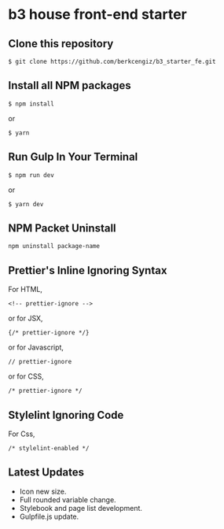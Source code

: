 # b3 house front-end starter

## Clone this repository

```
$ git clone https://github.com/berkcengiz/b3_starter_fe.git
```

## Install all NPM packages

```
$ npm install
```

or

```
$ yarn
```

## Run Gulp In Your Terminal

```
$ npm run dev
```

or

```
$ yarn dev
```

## NPM Packet Uninstall

```
npm uninstall package-name
```

## Prettier's Inline Ignoring Syntax

For HTML,

```
<!-- prettier-ignore -->
```

or for JSX,

```
{/* prettier-ignore */}
```

or for Javascript,

```
// prettier-ignore
```

or for CSS,

```
/* prettier-ignore */
```

## Stylelint Ignoring Code

For Css,

```
/* stylelint-enabled */
```

## Latest Updates

-   Icon new size.
-   Full rounded variable change.
-   Stylebook and page list development.
-   Gulpfile.js update.
